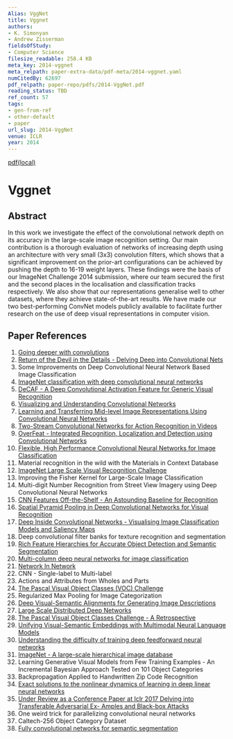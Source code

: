 ```yaml
---
Alias: VggNet
title: Vggnet
authors:
- K. Simonyan
- Andrew Zisserman
fieldsOfStudy:
- Computer Science
filesize_readable: 258.4 KB
meta_key: 2014-vggnet
meta_relpath: paper-extra-data/pdf-meta/2014-vggnet.yaml
numCitedBy: 62697
pdf_relpath: paper-repo/pdfs/2014-VggNet.pdf
reading_status: TBD
ref_count: 57
tags:
- gen-from-ref
- other-default
- paper
url_slug: 2014-VggNet
venue: ICLR
year: 2014
---
```


[pdf(local)](../../paper-repo/pdfs/2014-VggNet.pdf)

# Vggnet

## Abstract

In this work we investigate the effect of the convolutional network depth on its accuracy in the large-scale image recognition setting. Our main contribution is a thorough evaluation of networks of increasing depth using an architecture with very small (3x3) convolution filters, which shows that a significant improvement on the prior-art configurations can be achieved by pushing the depth to 16-19 weight layers. These findings were the basis of our ImageNet Challenge 2014 submission, where our team secured the first and the second places in the localisation and classification tracks respectively. We also show that our representations generalise well to other datasets, where they achieve state-of-the-art results. We have made our two best-performing ConvNet models publicly available to facilitate further research on the use of deep visual representations in computer vision.

## Paper References

1. [Going deeper with convolutions](2015-going-deeper-with-convolutions)
2. [Return of the Devil in the Details - Delving Deep into Convolutional Nets](2014-return-of-the-devil-in-the-details-delving-deep-into-convolutional-nets)
3. Some Improvements on Deep Convolutional Neural Network Based Image Classification
4. [ImageNet classification with deep convolutional neural networks](2012-alexnet.md)
5. [DeCAF - A Deep Convolutional Activation Feature for Generic Visual Recognition](2014-decaf-a-deep-convolutional-activation-feature-for-generic-visual-recognition)
6. [Visualizing and Understanding Convolutional Networks](2014-visualizing-and-understanding-convolutional-networks)
7. [Learning and Transferring Mid-level Image Representations Using Convolutional Neural Networks](2014-learning-and-transferring-mid-level-image-representations-using-convolutional-neural-networks)
8. [Two-Stream Convolutional Networks for Action Recognition in Videos](2014-two-stream-convolutional-networks-for-action-recognition-in-videos)
9. [OverFeat - Integrated Recognition, Localization and Detection using Convolutional Networks](2014-overfeat-integrated-recognition-localization-and-detection-using-convolutional-networks)
10. [Flexible, High Performance Convolutional Neural Networks for Image Classification](2011-flexible-high-performance-convolutional-neural-networks-for-image-classification)
11. Material recognition in the wild with the Materials in Context Database
12. [ImageNet Large Scale Visual Recognition Challenge](2015-imagenet-large-scale-visual-recognition-challenge)
13. Improving the Fisher Kernel for Large-Scale Image Classification
14. Multi-digit Number Recognition from Street View Imagery using Deep Convolutional Neural Networks
15. [CNN Features Off-the-Shelf - An Astounding Baseline for Recognition](2014-cnn-features-off-the-shelf-an-astounding-baseline-for-recognition)
16. [Spatial Pyramid Pooling in Deep Convolutional Networks for Visual Recognition](2015-spatial-pyramid-pooling-in-deep-convolutional-networks-for-visual-recognition)
17. [Deep Inside Convolutional Networks - Visualising Image Classification Models and Saliency Maps](2014-deep-inside-convolutional-networks-visualising-image-classification-models-and-saliency-maps)
18. Deep convolutional filter banks for texture recognition and segmentation
19. [Rich Feature Hierarchies for Accurate Object Detection and Semantic Segmentation](2014-rich-feature-hierarchies-for-accurate-object-detection-and-semantic-segmentation)
20. [Multi-column deep neural networks for image classification](2012-multi-column-deep-neural-networks-for-image-classification)
21. [Network In Network](2014-network-in-network)
22. CNN - Single-label to Multi-label
23. Actions and Attributes from Wholes and Parts
24. [The Pascal Visual Object Classes (VOC) Challenge](2009-the-pascal-visual-object-classes-voc-challenge)
25. Regularized Max Pooling for Image Categorization
26. [Deep Visual-Semantic Alignments for Generating Image Descriptions](2017-deep-visual-semantic-alignments-for-generating-image-descriptions)
27. [Large Scale Distributed Deep Networks](2012-large-scale-distributed-deep-networks)
28. [The Pascal Visual Object Classes Challenge - A Retrospective](2014-the-pascal-visual-object-classes-challenge-a-retrospective)
29. [Unifying Visual-Semantic Embeddings with Multimodal Neural Language Models](2014-unifying-visual-semantic-embeddings-with-multimodal-neural-language-models)
30. [Understanding the difficulty of training deep feedforward neural networks](2010-understanding-the-difficulty-of-training-deep-feedforward-neural-networks)
31. [ImageNet - A large-scale hierarchical image database](2009-imagenet-a-large-scale-hierarchical-image-database)
32. Learning Generative Visual Models from Few Training Examples - An Incremental Bayesian Approach Tested on 101 Object Categories
33. Backpropagation Applied to Handwritten Zip Code Recognition
34. [Exact solutions to the nonlinear dynamics of learning in deep linear neural networks](2014-exact-solutions-to-the-nonlinear-dynamics-of-learning-in-deep-linear-neural-networks)
35. [Under Review as a Conference Paper at Iclr 2017 Delving into Transferable Adversarial Ex- Amples and Black-box Attacks](2016-under-review-as-a-conference-paper-at-iclr-2017-delving-into-transferable-adversarial-ex-amples-and-black-box-attacks)
36. One weird trick for parallelizing convolutional neural networks
37. Caltech-256 Object Category Dataset
41. [Fully convolutional networks for semantic segmentation](2015-fully-convolutional-networks-for-semantic-segmentation)
